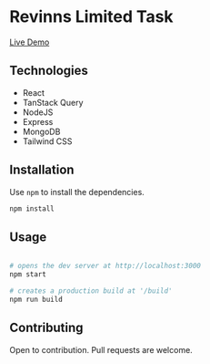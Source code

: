 # Revinns Limited Task

[Live Demo](https://revinns-task.netlify.app/)

## Technologies

-   React
-   TanStack Query
-   NodeJS
-   Express
-   MongoDB
-   Tailwind CSS

## Installation

Use `npm` to install the dependencies.

```bash
npm install
```

## Usage

```bash

# opens the dev server at http://localhost:3000
npm start

# creates a production build at '/build'
npm run build
```

## Contributing

Open to contribution. Pull requests are welcome.
